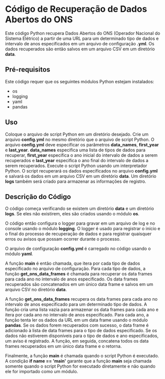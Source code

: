 # Código de Recuperação de Dados Abertos do ONS

Este código Python recupera Dados Abertos do ONS (Operador Nacional do Sistema Elétrico) a partir de uma URL para um determinado tipo de dados e intervalo de anos especificados em um arquivo de configuração **.yml**. Os dados recuperados são então salvos em um arquivo CSV em um diretório **data**.

## Pré-requisitos
Este código requer que os seguintes módulos Python estejam instalados:

- os
- logging
- yaml
- pandas

## Uso
Coloque o arquivo de script Python em um diretório desejado.
Crie um arquivo **config.yml** no mesmo diretório que o arquivo de script Python. O arquivo **config.yml** deve especificar os parâmetros **data_names**, **first_year** e **last_year**. **data_names** especifica uma lista de tipos de dados para recuperar, **first_year** especifica o ano inicial do intervalo de dados a serem recuperados e **last_year** especifica o ano final do intervalo de dados a serem recuperados.
Execute o script Python usando um interpretador Python. O script recuperará os dados especificados no arquivo **config.yml** e salvará os dados em um arquivo CSV em um diretório **data**. Um diretório **logs** também será criado para armazenar as informações de registro.

## Descrição do Código
O código começa verificando se existem um diretório **data** e um diretório **logs**. Se eles não existirem, eles são criados usando o módulo **os**.

O código então configura o logger para gravar em um arquivo de log e no console usando o módulo **logging**. O logger é usado para registrar o início e o final do processo de recuperação de dados e para registrar quaisquer erros ou avisos que possam ocorrer durante o processo.

O arquivo de configuração **config.yml** é carregado no código usando o módulo **yaml**.

A função **main** é então chamada, que itera por cada tipo de dados especificado no arquivo de configuração. Para cada tipo de dados, a função **get_ons_data_frames** é chamada para recuperar os data frames para cada ano no intervalo de anos especificado. Os data frames recuperados são concatenados em um único data frame e salvos em um arquivo CSV no diretório **data**.

A função **get_ons_data_frames** recupera os data frames para cada ano no intervalo de anos especificado para um determinado tipo de dados. A função cria uma lista vazia para armazenar os data frames para cada ano e itera por cada ano no intervalo de anos especificado. Para cada ano, a função tenta ler os dados da URL em um data frame usando o módulo **pandas**. Se os dados forem recuperados com sucesso, o data frame é adicionado à lista de data frames para o tipo de dados especificado. Se os dados não estiverem disponíveis para o tipo de dados e ano especificados, um aviso é registrado. A função, em seguida, concatena todos os data frames recuperados em um único data frame e o retorna.

Finalmente, a função **main** é chamada quando o script Python é executado. A condição **if name == 'main'** garante que a função **main** seja chamada somente quando o script Python for executado diretamente e não quando ele for importado como um módulo.
